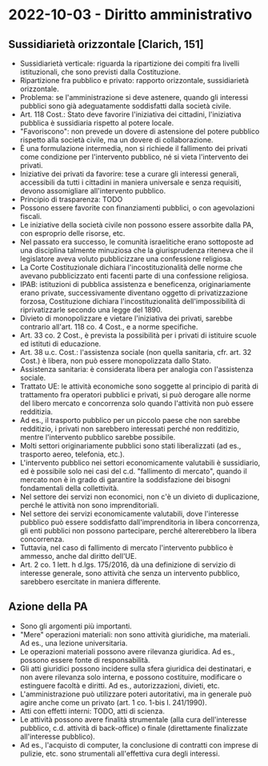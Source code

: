 # 2022-10-03 - Diritto amministrativo 

<!-- vim:set spelllang=it: -->

## Sussidiarietà orizzontale [Clarich, 151]

* Sussidiarietà verticale: riguarda la ripartizione dei compiti fra livelli istituzionali, che sono previsti dalla Costituzione.
* Ripartizione fra pubblico e privato: rapporto orizzontale, sussidiarietà orizzontale.
* Problema: se l'amministrazione si deve astenere, quando gli interessi pubblici sono già adeguatamente soddisfatti dalla società civile.
* Art. 118 Cost.: Stato deve favorire l'iniziativa dei cittadini, l'iniziativa pubblica è sussidiaria rispetto al potere locale.
* "Favoriscono": non prevede un dovere di astensione del potere pubblico rispetto alla società civile, ma un dovere di collaborazione.
* È una formulazione intermedia, non si richiede il fallimento dei privati come condizione per l'intervento pubblico, né si vieta l'intervento dei privati.
* Iniziative dei privati da favorire: tese a curare gli interessi generali, accessibili da tutti i cittadini in maniera universale e senza requisiti, devono assomigliare all'intervento pubblico.
* Principio di trasparenza: TODO
* Possono essere favorite con finanziamenti pubblici, o con agevolazioni fiscali.
* Le iniziative della società civile non possono essere assorbite dalla PA, con esproprio delle risorse, etc.
* Nel passato era successo, le comunità israelitiche erano sottoposte ad una disciplina talmente minuziosa che la giurisprudenza riteneva che il legislatore aveva voluto pubblicizzare una confessione religiosa.
* La Corte Costituzionale dichiara l'incostituzionalità delle norme che avevano pubblicizzato enti facenti parte di una confessione religiosa.
* IPAB: istituzioni di pubblica assistenza e beneficenza, originariamente erano private, successivamente diventano oggetto di privatizzazione forzosa,  Costituzione dichiara l'incostituzionalità dell'impossibilità di riprivatizzarle secondo una legge del 1890.
* Divieto di monopolizzare e vietare l'iniziativa dei privati, sarebbe contrario all'art. 118 co. 4 Cost., e a norme specifiche.
* Art. 33 co. 2 Cost., è prevista la possibilità per i privati di istituire scuole ed istituti di educazione.
* Art. 38 u.c. Cost.: l'assistenza sociale (non quella sanitaria, cfr. art. 32 Cost.) è libera, non può essere monopolizzata dallo Stato.
* Assistenza sanitaria: è considerata libera per analogia con l'assistenza sociale.
* Trattato UE: le attività economiche sono soggette al principio di parità di trattamento fra operatori pubblici e privati, si può derogare alle norme del libero mercato e concorrenza solo quando l'attività non può essere redditizia.
* Ad es., il trasporto pubblico per un piccolo paese che non sarebbe redditizio, i privati non sarebbero interessati perché non redditizio, mentre l'intervento pubblico sarebbe possibile.
* Molti settori originariamente pubblici sono stati liberalizzati (ad es., trasporto aereo, telefonia, etc.).
* L'intervento pubblico nei settori economicamente valutabili è sussidiario, ed è possibile solo nei casi del c.d. "fallimento di mercato", quando il mercato non è in grado di garantire la soddisfazione dei bisogni fondamentali della collettività.
* Nel settore dei servizi non economici, non c'è un divieto di duplicazione, perché le attività non sono imprenditoriali.
* Nel settore dei servizi economicamente valutabili, dove l'interesse pubblico può essere soddisfatto dall'imprenditoria in libera concorrenza, gli enti pubblici non possono partecipare, perché altererebbero la libera concorrenza.
* Tuttavia, nel caso di fallimento di mercato l'intervento pubblico è ammesso, anche dal diritto dell'UE.
* Art. 2 co. 1 lett. h d.lgs. 175/2016, dà una definizione di servizio di interesse generale, sono attività che senza un intervento pubblico, sarebbero esercitate in maniera differente.

## Azione della PA

* Sono gli argomenti più importanti.
* "Mere" operazioni materiali: non sono attività giuridiche, ma materiali. Ad es., una lezione universitaria.
* Le operazioni materiali possono avere rilevanza giuridica. Ad es., possono essere fonte di responsabilità.
* Gli atti giuridici possono incidere sulla sfera giuridica dei destinatari, e non avere rilevanza solo interna, e possono costituire, modificare o estinguere facoltà e diritti. Ad es., autorizzazioni, divieti, etc.
* L'amministrazione può utilizzare poteri autoritativi, ma in generale può agire anche come un privato (art. 1 co. 1-bis l. 241/1990).
* Atti con effetti interni: TODO, atti di scienza.
* Le attività possono avere finalità strumentale (alla cura dell'interesse pubblico, c.d. attività di back-office) o finale (direttamente finalizzate all'interesse pubblico).
* Ad es., l'acquisto di computer, la conclusione di contratti con imprese di pulizie, etc. sono strumentali all'effettiva cura degli interessi.
